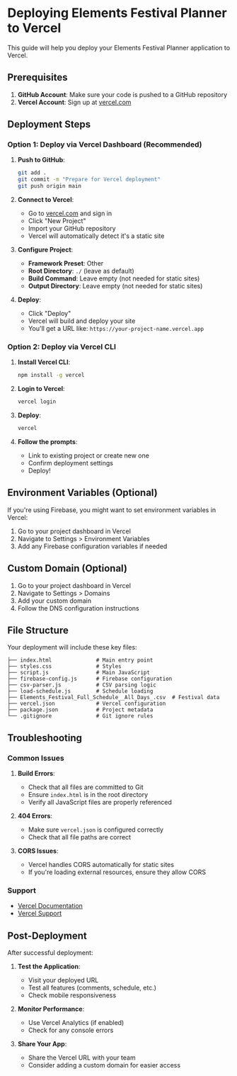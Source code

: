 # Deploying Elements Festival Planner to Vercel

This guide will help you deploy your Elements Festival Planner application to Vercel.

## Prerequisites

1. **GitHub Account**: Make sure your code is pushed to a GitHub repository
2. **Vercel Account**: Sign up at [vercel.com](https://vercel.com)

## Deployment Steps

### Option 1: Deploy via Vercel Dashboard (Recommended)

1. **Push to GitHub**:

   ```bash
   git add .
   git commit -m "Prepare for Vercel deployment"
   git push origin main
   ```

2. **Connect to Vercel**:

   - Go to [vercel.com](https://vercel.com) and sign in
   - Click "New Project"
   - Import your GitHub repository
   - Vercel will automatically detect it's a static site

3. **Configure Project**:

   - **Framework Preset**: Other
   - **Root Directory**: `./` (leave as default)
   - **Build Command**: Leave empty (not needed for static sites)
   - **Output Directory**: Leave empty (not needed for static sites)

4. **Deploy**:
   - Click "Deploy"
   - Vercel will build and deploy your site
   - You'll get a URL like: `https://your-project-name.vercel.app`

### Option 2: Deploy via Vercel CLI

1. **Install Vercel CLI**:

   ```bash
   npm install -g vercel
   ```

2. **Login to Vercel**:

   ```bash
   vercel login
   ```

3. **Deploy**:

   ```bash
   vercel
   ```

4. **Follow the prompts**:
   - Link to existing project or create new one
   - Confirm deployment settings
   - Deploy!

## Environment Variables (Optional)

If you're using Firebase, you might want to set environment variables in Vercel:

1. Go to your project dashboard in Vercel
2. Navigate to Settings > Environment Variables
3. Add any Firebase configuration variables if needed

## Custom Domain (Optional)

1. Go to your project dashboard in Vercel
2. Navigate to Settings > Domains
3. Add your custom domain
4. Follow the DNS configuration instructions

## File Structure

Your deployment will include these key files:

```
├── index.html              # Main entry point
├── styles.css              # Styles
├── script.js               # Main JavaScript
├── firebase-config.js      # Firebase configuration
├── csv-parser.js           # CSV parsing logic
├── load-schedule.js        # Schedule loading
├── Elements_Festival_Full_Schedule__All_Days_.csv  # Festival data
├── vercel.json             # Vercel configuration
├── package.json            # Project metadata
└── .gitignore              # Git ignore rules
```

## Troubleshooting

### Common Issues

1. **Build Errors**:

   - Check that all files are committed to Git
   - Ensure `index.html` is in the root directory
   - Verify all JavaScript files are properly referenced

2. **404 Errors**:

   - Make sure `vercel.json` is configured correctly
   - Check that all file paths are correct

3. **CORS Issues**:
   - Vercel handles CORS automatically for static sites
   - If you're loading external resources, ensure they allow CORS

### Support

- [Vercel Documentation](https://vercel.com/docs)
- [Vercel Support](https://vercel.com/support)

## Post-Deployment

After successful deployment:

1. **Test the Application**:

   - Visit your deployed URL
   - Test all features (comments, schedule, etc.)
   - Check mobile responsiveness

2. **Monitor Performance**:

   - Use Vercel Analytics (if enabled)
   - Check for any console errors

3. **Share Your App**:
   - Share the Vercel URL with your team
   - Consider adding a custom domain for easier access
